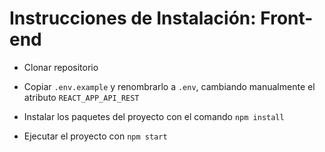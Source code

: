 # Instrucciones de Instalación: Front-end

- Clonar repositorio

- Copiar `.env.example` y renombrarlo a `.env`, cambiando manualmente el atributo `REACT_APP_API_REST`

- Instalar los paquetes del proyecto con el comando `npm install`

- Ejecutar el proyecto con `npm start`
